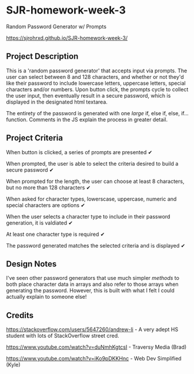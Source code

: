 # SJR-homework-week-3

Random Password Generator w/ Prompts

https://sjrohrxd.github.io/SJR-homework-week-3/

## Project Description

This is a 'random password generator' that accepts input via prompts. The user can select between 8 and 128 characters, and whether or not they'd like their password to include lowercase letters, uppercase letters, special characters and/or numbers. Upon button click, the prompts cycle to collect the user input, then eventually result in a secure password, which is displayed in the designated html textarea.

The entirety of the password is generated with one *large* if, else if, else, if... function. Comments in the JS explain the process in greater detail.

## Project Criteria

When button is clicked, a series of prompts are presented ✔

When prompted, the user is able to select the criteria desired to build a secure password ✔

When prompted for the length, the user can choose at least 8 characters, but no more than 128 characters ✔

When asked for character types, lowerscase, uppercase, numeric and special characters are options ✔

When the user selects a character type to include in their password generation, it is valdiated ✔

At least one character type is required ✔

The password generated matches the selected criteria and is displayed ✔

## Design Notes

I've seen other password generators that use much simpler *methods* to both place character data in arrays and also refer to those arrays when generating the password. However, this is built with what I felt I could actually explain to someone else!


## Credits
https://stackoverflow.com/users/5647260/andrew-li - A very adept HS student with lots of StackOverflow street cred.

https://www.youtube.com/watch?v=duNmhKgtcsI - Traversy Media (Brad)

https://www.youtube.com/watch?v=iKo9pDKKHnc - Web Dev Simplified (Kyle)
